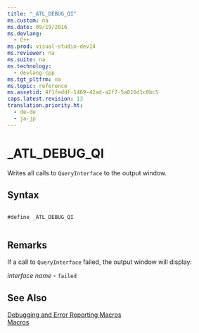 ```yaml
---
title: "_ATL_DEBUG_QI"
ms.custom: na
ms.date: 09/19/2016
ms.devlang: 
  - C++
ms.prod: visual-studio-dev14
ms.reviewer: na
ms.suite: na
ms.technology: 
  - devlang-cpp
ms.tgt_pltfrm: na
ms.topic: reference
ms.assetid: 4f1feddf-1469-42ad-a2f7-5a816d1c0bc5
caps.latest.revision: 13
translation.priority.ht: 
  - de-de
  - ja-jp
---
```

# _ATL_DEBUG_QI
Writes all calls to `QueryInterface` to the output window.  
  
## Syntax  
  
```  
  
#define _ATL_DEBUG_QI  
  
```  
  
## Remarks  
 If a call to `QueryInterface` failed, the output window will display:  
  
 *interface name* - `failed`  
  
## See Also  
 [Debugging and Error Reporting Macros](../vs140/Debugging-and-Error-Reporting-Macros.md)   
 [Macros](../vs140/ATL-Macros.md)